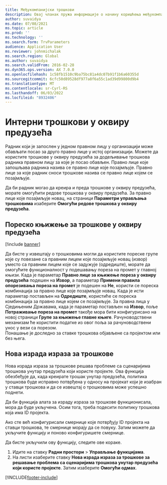 ```yaml
---
title: Међукомпанијски трошкови
description: Овај чланак пружа информације о начину коришћења међукомпанијских трошкова за додељивање трошкова радника правном лицу за које је рад обављен.
author: suvaidya
ms.date: 07/08/2021
ms.topic: article
ms.prod: ''
ms.technology: ''
ms.search.form: TrvParameters
audience: Application User
ms.reviewer: johnmichalak
ms.search.region: Global
ms.author: suvaidya
ms.search.validFrom: 2016-02-28
ms.dyn365.ops.version: AX 7.0.0
ms.openlocfilehash: 1c58fb1510c9ba75bc81a4dc07b91f1b6a60355d
ms.sourcegitcommit: 6cfc50d89528df977a8f6a55c1ad39d99800d9b4
ms.translationtype: MT
ms.contentlocale: sr-Cyrl-RS
ms.lasthandoff: 06/03/2022
ms.locfileid: "8932406"
---
```

# <a name="intercompany-expenses"></a>Интерни трошкови у оквиру предузећа

Радник који је запослен у једном правном лицу у организацији може обављати посао за друго правно лице у истој организацији. Можете да користите трошкове у оквиру предузећа за додељивање трошкова радника правном лицу за које је посао обављен. Правно лице које запошљава радника назива се правно лице које позајмљује. Правно лице за које радник сноси трошкове назива се правно лице којем се позајмљује. 

Да би радник могао да креира и преда трошкове у оквиру предузећа, морате омогућити редове трошкова у оквиру предузећа. За правно лице које позајмљује новац, на страници **Параметри управљања трошковима** изаберите **Омогући редове трошкова у оквиру предузећа**. 

## <a name="tax-posting-for-intercompany-expenses"></a>Пореско књижење за трошкове у оквиру предузећа

[!include [banner](../includes/banner.md)]

Да бисте у извештају о трошковима могли да користите пореске групе које су повезане са правним лицем које позајмљује новац (извор) уместо са правним лицем које се задужује (одредиште), морате да омогућите функционалност у подешавању пореза на промет у главној књизи. Када је параметар **Правно лице за књижење пореза у оквиру предузећа** подешен на **Извор**, а параметар **Примени правила опорезивања пореза на промет** је подешен на **Не**, користи се пореска комбинација за правно лице које позајмљује новац. Када је исти параметар постављен на **Одредиште**, користиће се пореска комбинација за правно лице којем се позајмљује. За правна лица у Сједињеним Државама, када је параметар постављен на **Извор**, поље **Потраживање пореза на промет** такође мора бити конфигурисано на новој страници **Групе за књижење главне књиге**. Рачуноводствени механизам ће користити податке из овог поља за рачуноводствени унос у вези са порезом.   
Понашање је доследно за ставке трошкова објављене са пројектом или без њега.  

## <a name="new-expense-expression-builder"></a>Нова израда израза за трошкове

Нова израда израза за трошкове решава проблеме са сценаријима трошкова унутар предузећа који користе пројекте. Ова функција обезбеђује да, када креирате трошак унутар предузећа, политика трошкова буде исправно потврђена у односу на пројекат који је изабран у ставци трошкова и да се извештај о трошковима може успешно поднети.

Да би функција алата за израду израза за трошкове функционисала, мора да буде укључена. Осим тога, треба подесити политику трошкова која има ID пројекта.

Ако сте већ конфигурисали смернице које потврђују ID пројекта на ставци трошкова, те смернице морају да се повуку. Затим можете да укључите функцију и поново конфигуришете смернице.

Да бисте укључили ову функцију, следите ове кораке.

1. Идите на ставку **Радни простори** \> **Управљање функцијама**.
2. На листи изаберите ставку **Нова израда израза за трошкове за решавање проблема са сценаријима трошкова унутар предузећа који користе пројекте**. Затим изаберите **Омогући одмах**.

[!INCLUDE[footer-include](../includes/footer-banner.md)]
